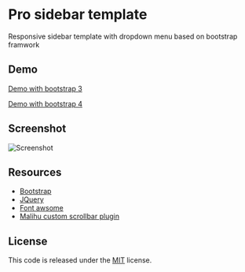 
 # Pro sidebar template
Responsive sidebar template with dropdown menu based on bootstrap framwork

## Demo
[Demo with bootstrap 3](https://azouaoui-med.github.io/pro-sidebar-template/bootstrap3)

[Demo with bootstrap 4](https://azouaoui-med.github.io/pro-sidebar-template/bootstrap4)

## Screenshot
![Screenshot](https://user-images.githubusercontent.com/25878302/34446998-7d568970-ece8-11e7-9ba5-deb3c03e72b6.PNG)

## Resources
*   [Bootstrap](https://getbootstrap.com/)
*   [JQuery](http://jquery.com/)
*   [Font awsome](http://fontawesome.io/)
*   [Malihu custom scrollbar plugin](https://github.com/malihu/malihu-custom-scrollbar-plugin)

## License
This code is released under the [MIT](https://github.com/azouaoui-med/pro-sidebar-template/blob/gh-pages/LICENSE) license.

